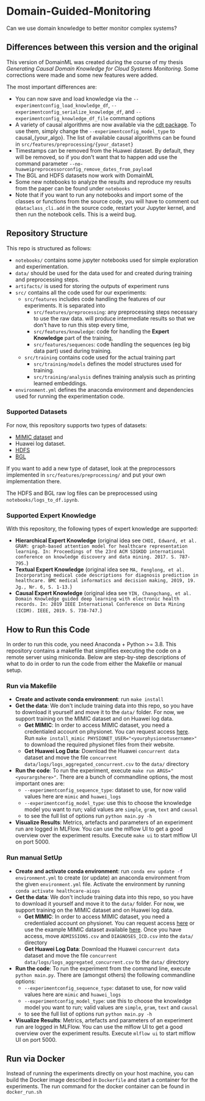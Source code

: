 # Domain-Guided-Monitoring
Can we use domain knowledge to better monitor complex systems?

## Differences between this version and the original
This version of DomainML was created during the course of my thesis *Generating
Causal Domain Knowledge for Cloud Systems Monitoring*. Some corrections were
made and some new features were added. 

The most important differences are:
- You can now save and load knowledge via the
  `--experimentconfig_load_knowledge_df`,
  `--experimentconfig_serialize_knowledge_df`, and
  `--experimentconfig_knowledge_df_file` command options
- A variety of causal algorithms are now available via the [cdt package](https://fentechsolutions.github.io/CausalDiscoveryToolbox/html/index.html). To use them, simply change
  the `--experimentconfig_model_type` to causal_{your_algo}. The list of
  available causal algorithms can be found in
  `src/features/preprocessing/{your_dataset}`
- Timestamps can be removed from the Huawei dataset. By default, they will be
  removed, so if you don't want that to happen add use the command parameter
  `--no-huaweipreprocessorconfig_remove_dates_from_payload`
- The BGL and HDFS datasets now work with DomainML
- Some new notebooks to analyze the results and reproduce my results from the
  paper can be found under `notebooks`
- Note that if you want to run any notebooks and import some of the classes or
  functions from the source code, you will have to comment out
  `@dataclass_cli.add` in the source code, restart your Jupyter kernel, and then
  run the notebook cells. This is a weird bug.

## Repository Structure
This repo is structured as follows:
- `notebooks/` contains some jupyter notebooks used for simple exploration and experimentation.
- `data/` should be used for the data used for and created during training and preprocessing steps. 
- `artifacts/` is used for storing the outputs of experiment runs
- `src/` contains all the code used for our experiments:
  - `src/features` includes code handling the features of our experiments. It is separated into
    - `src/features/preprocessing`: any preprocessing steps necessary to use the raw data. will produce intermediate results so that we don't have to run this step every time,
    - `src/features/knowledge`: code for handling the **Expert Knowledge** part of the training,
    - `src/features/sequences`: code handling the sequences (eg big data part) used during training.
  - `src/training` contains code used for the actual training part
    - `src/training/models` defines the model structures used for training.
    - `src/training/analysis` defines training analysis such as printing learned embeddings.
- `environment.yml` defines the anaconda environment and dependencies used for running the experimentation code.

### Supported Datasets
For now, this repository supports two types of datasets:
- [MIMIC dataset](https://mimic.physionet.org/about/mimic/) and
- Huawei log dataset.
- [HDFS](https://www.kaggle.com/datasets/omduggineni/loghub-hadoop-distributed-file-system-log-data)
- [BGL](https://www.kaggle.com/datasets/omduggineni/loghub-bgl-log-data)

If you want to add a new type of dataset, look at the preprocessors implemented
in `src/features/preprocessing/` and put your own implementation there.

The HDFS and BGL raw log files can be preprocessed using `notebooks/logs_to_df.ipynb`.

### Supported Expert Knowledge
With this repository, the following types of expert knowledge are supported:
- **Hierarchical Expert Knowledge** (original idea see `CHOI, Edward, et al. GRAM: graph-based attention model for healthcare representation learning. In: Proceedings of the 23rd ACM SIGKDD international conference on knowledge discovery and data mining. 2017. S. 787-795.`)
- **Textual Expert Knowledge** (original idea see `MA, Fenglong, et al. Incorporating medical code descriptions for diagnosis prediction in healthcare. BMC medical informatics and decision making, 2019, 19. Jg., Nr. 6, S. 1-13.`)
- **Causal Expert Knowledge** (original idea see `YIN, Changchang, et al. Domain Knowledge guided deep learning with electronic health records. In: 2019 IEEE International Conference on Data Mining (ICDM). IEEE, 2019. S. 738-747.`)

## How to Run this Code
In order to run this code, you need Anaconda + Python >= 3.8. This repository contains a makefile that simplifies executing the code on a remote server using miniconda. Below are step-by-step descriptions of what to do in order to run the code from either the Makefile or manual setup.

### Run via Makefile
- **Create and activate conda environment**: run `make install` 
- **Get the data**: We don't include training data into this repo, so you have to download it yourself and move it to the `data/` folder. For now, we support training on the MIMIC dataset and on Huawei log data. 
  - **Get MIMIC**: In order to access MIMIC dataset, you need a credentialed account on physionet. You can request access [here](https://mimic.physionet.org/gettingstarted/access/). Run `make install_mimic PHYSIONET_USER="<yourphysionetusername>"` to download the required physionet files from their website. 
  - **Get Huawei Log Data**: Download the Huawei `concurrent data` dataset and move the file `concurrent data/logs/logs_aggregated_concurrent.csv` to the `data/` directory
- **Run the code**: To run the experiment, execute `make run ARGS="<yourargshere>"`. There are a bunch of commandline options, the most important ones are:
  -  `--experimentconfig_sequence_type`: dataset to use, for now valid values here are `mimic` and `huawei_logs`
  -  `--experimentconfig_model_type`: use this to choose the knowledge model you want to run; valid values are `simple`, `gram`, `text` and `causal`
  -  to see the full list of options run `python main.py -h`
- **Visualize Results**: Metrics, artefacts and parameters of an experiment run are logged in MLFlow. You can use the mlflow UI to get a good overview over the experiment results. Execute `make ui` to start mlflow UI on port 5000.

### Run manual SetUp
- **Create and activate conda environment**: run `conda env update -f environment.yml` to create (or update) an anaconda environment from the given `environment.yml` file. Activate the environment by running `conda activate healthcare-aiops`
- **Get the data**: We don't include training data into this repo, so you have to download it yourself and move it to the `data/` folder. For now, we support training on the MIMIC dataset and on Huawei log data. 
  - **Get MIMIC**: In order to access MIMIC dataset, you need a credentialed account on physionet. You can request access [here](https://mimic.physionet.org/gettingstarted/access/) or use the example MIMIC dataset available [here](https://mimic.physionet.org/gettingstarted/demo/). Once you have access, move `ADMISSIONS.csv` and `DIAGNOSES_ICD.csv` into the `data/` directory
  - **Get Huawei Log Data**: Download the Huawei `concurrent data` dataset and move the file `concurrent data/logs/logs_aggregated_concurrent.csv` to the `data/` directory
- **Run the code**: To run the experiment from the command line, execute `python main.py`. There are (amongst others) the following commandline options:
  -  `--experimentconfig_sequence_type`: dataset to use, for now valid values here are `mimic` and `huawei_logs`
  -  `--experimentconfig_model_type`: use this to choose the knowledge model you want to run; valid values are `simple`, `gram`, `text` and `causal`
  -  to see the full list of options run `python main.py -h`
- **Visualize Results**: Metrics, artefacts and parameters of an experiment run are logged in MLFlow. You can use the mlflow UI to get a good overview over the experiment results. Execute `mlflow ui` to start mlflow UI on port 5000.

## Run via Docker
Instead of running the experiments directly on your host machine, you can build
the Docker image described in `Dockerfile` and start a container for the
experiments. The run command for the docker container can be found in `docker_run.sh`